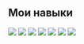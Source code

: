## Мои навыки

<img src="https://img.shields.io/badge/PHP-%23777BB4.svg?style=flat-square&logo=php&logoColor=white"/>
<img src="https://img.shields.io/badge/JavaScript-%23F7DF1E.svg?style=flat-square&logo=JavaScript&logoColor=black"/>
<img src="https://img.shields.io/badge/HTML5-%23E44D26.svg?style=flat-square&logo=html5&logoColor=white"/> 
<img src="https://img.shields.io/badge/CSS3-%231572B6.svg?style=flat-square&logo=css3&logoColor=white"/>
<img src="https://img.shields.io/badge/Laravel-%23FF2D20.svg?style=flat-square&logo=laravel&logoColor=white"/>
<img src="https://img.shields.io/badge/Python-%233776AB.svg?style=flat-square&logo=python&logoColor=white"/>
<img src="https://img.shields.io/badge/Vue.js-%234FC08D.svg?style=flat-square&logo=vue.js&logoColor=white"/>
